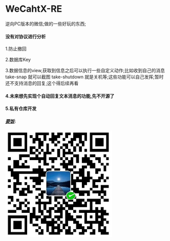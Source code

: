 # WeCahtX-RE
逆向PC版本的微信;做的一些好玩的东西;  

#### 没有对协议进行分析 ###

1.防止撤回

2.数据库Key

3.数据信息的view,获取到信息之后可以执行一些自定义动作;比如收到自己的消息take-snap 就可以截图 take-shutdown 就是关机等;这些功能可以自己发挥;暂时还不支持消息的回复;这个得后续再看

#### 4.未来想先实现个自动回复文本消息的功能,先不开源了


#### 5.私有仓库开发







#### ***<u>要饭**</u>*:

![WeChat](WeChat.jpg)

